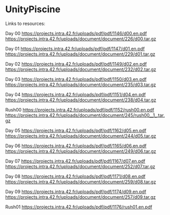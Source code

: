 # UnityPiscine

Links to resources:

Day 00
    https://projects.intra.42.fr/uploads/pdf/pdf/1146/d00.en.pdf
    https://projects.intra.42.fr/uploads/document/document/226/d00.tar.gz

Day 01
    https://projects.intra.42.fr/uploads/pdf/pdf/1147/d01.en.pdf
    https://projects.intra.42.fr/uploads/document/document/229/d01.tar.gz

Day 02
    https://projects.intra.42.fr/uploads/pdf/pdf/1149/d02.en.pdf
    https://projects.intra.42.fr/uploads/document/document/232/d02.tar.gz

Day 03
    https://projects.intra.42.fr/uploads/pdf/pdf/1150/d03.en.pdf
    https://projects.intra.42.fr/uploads/document/document/235/d03.tar.gz

Day 04
    https://projects.intra.42.fr/uploads/pdf/pdf/1151/d04.en.pdf
    https://projects.intra.42.fr/uploads/document/document/238/d04.tar.gz

Rush00
    https://projects.intra.42.fr/uploads/pdf/pdf/1152/rush00.en.pdf
    https://projects.intra.42.fr/uploads/document/document/245/rush00__1_.tar.gz

Day 05
    https://projects.intra.42.fr/uploads/pdf/pdf/1162/d05.en.pdf
    https://projects.intra.42.fr/uploads/document/document/244/d05.tar.gz

Day 06
    https://projects.intra.42.fr/uploads/pdf/pdf/1165/d06.en.pdf
    https://projects.intra.42.fr/uploads/document/document/249/d06.tar.gz

Day 07
    https://projects.intra.42.fr/uploads/pdf/pdf/1167/d07.en.pdf
    https://projects.intra.42.fr/uploads/document/document/252/d07.tar.gz

Day 08
    https://projects.intra.42.fr/uploads/pdf/pdf/1171/d08.en.pdf
    https://projects.intra.42.fr/uploads/document/document/259/d08.tar.gz

Day 09
    https://projects.intra.42.fr/uploads/pdf/pdf/1174/d09.en.pdf
    https://projects.intra.42.fr/uploads/document/document/257/d09.tar.gz

Rush01
    https://projects.intra.42.fr/uploads/pdf/pdf/1176/rush01.en.pdf
